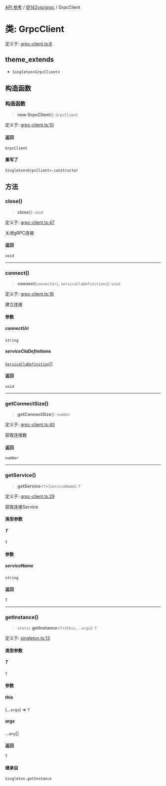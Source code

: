 [API 参考](../../../index.md) / [@142vip/grpc](../index.md) / GrpcClient

# 类: GrpcClient

定义于: [grpc-client.ts:8](https://github.com/142vip/core-x/blob/a868d72f351cc457f350d05d38d540d6494a8ff2/packages/grpc/src/grpc-client.ts#L8)

## theme_extends

- `Singleton`\<`GrpcClient`\>

## 构造函数

### 构造函数

> **new GrpcClient**(): `GrpcClient`

定义于: [grpc-client.ts:10](https://github.com/142vip/core-x/blob/a868d72f351cc457f350d05d38d540d6494a8ff2/packages/grpc/src/grpc-client.ts#L10)

#### 返回

`GrpcClient`

#### 重写了

`Singleton<GrpcClient>.constructor`

## 方法

### close()

> **close**(): `void`

定义于: [grpc-client.ts:47](https://github.com/142vip/core-x/blob/a868d72f351cc457f350d05d38d540d6494a8ff2/packages/grpc/src/grpc-client.ts#L47)

关闭gRPC连接

#### 返回

`void`

***

### connect()

> **connect**(`connectUri`, `serviceClaDefinitions`): `void`

定义于: [grpc-client.ts:18](https://github.com/142vip/core-x/blob/a868d72f351cc457f350d05d38d540d6494a8ff2/packages/grpc/src/grpc-client.ts#L18)

建立连接

#### 参数

##### connectUri

`string`

##### serviceClaDefinitions

[`ServiceClaDefinition`](../interfaces/ServiceClaDefinition.md)[]

#### 返回

`void`

***

### getConnectSize()

> **getConnectSize**(): `number`

定义于: [grpc-client.ts:40](https://github.com/142vip/core-x/blob/a868d72f351cc457f350d05d38d540d6494a8ff2/packages/grpc/src/grpc-client.ts#L40)

获取连接数

#### 返回

`number`

***

### getService()

> **getService**\<`T`\>(`serviceName`): `T`

定义于: [grpc-client.ts:29](https://github.com/142vip/core-x/blob/a868d72f351cc457f350d05d38d540d6494a8ff2/packages/grpc/src/grpc-client.ts#L29)

获取连接Service

#### 类型参数

##### T

`T`

#### 参数

##### serviceName

`string`

#### 返回

`T`

***

### getInstance()

> `static` **getInstance**\<`T`\>(`this`, ...`args`): `T`

定义于: [singleton.ts:13](https://github.com/142vip/core-x/blob/a868d72f351cc457f350d05d38d540d6494a8ff2/packages/grpc/src/singleton.ts#L13)

#### 类型参数

##### T

`T`

#### 参数

##### this

(...`args`) => `T`

##### args

...`any`[]

#### 返回

`T`

#### 继承自

`Singleton.getInstance`
